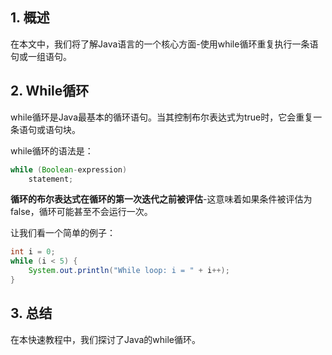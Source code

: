 ## 1. 概述

在本文中，我们将了解Java语言的一个核心方面-使用while循环重复执行一条语句或一组语句。

## 2. While循环

while循环是Java最基本的循环语句。当其控制布尔表达式为true时，它会重复一条语句或语句块。

while循环的语法是：

```java
while (Boolean-expression) 
    statement;
```

**循环的布尔表达式在循环的第一次迭代之前被评估**-这意味着如果条件被评估为false，循环可能甚至不会运行一次。

让我们看一个简单的例子：

```java
int i = 0;
while (i < 5) {
    System.out.println("While loop: i = " + i++);
}
```

## 3. 总结

在本快速教程中，我们探讨了Java的while循环。